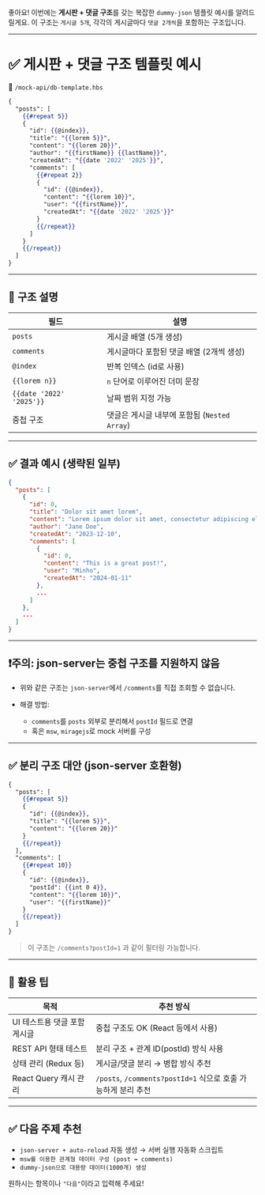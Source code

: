 좋아요! 이번에는 **게시판 + 댓글 구조**를 갖는 복잡한 `dummy-json` 템플릿 예시를 알려드릴게요.
이 구조는 `게시글 5개`, 각각의 게시글마다 `댓글 2개씩`을 포함하는 구조입니다.

---

# ✅ 게시판 + 댓글 구조 템플릿 예시

📄 `/mock-api/db-template.hbs`

```hbs
{
  "posts": [
    {{#repeat 5}}
    {
      "id": {{@index}},
      "title": "{{lorem 5}}",
      "content": "{{lorem 20}}",
      "author": "{{firstName}} {{lastName}}",
      "createdAt": "{{date '2022' '2025'}}",
      "comments": [
        {{#repeat 2}}
        {
          "id": {{@index}},
          "content": "{{lorem 10}}",
          "user": "{{firstName}}",
          "createdAt": "{{date '2022' '2025'}}"
        }
        {{/repeat}}
      ]
    }
    {{/repeat}}
  ]
}
```

---

## 📌 구조 설명

| 필드                       | 설명                               |
| ------------------------ | -------------------------------- |
| `posts`                  | 게시글 배열 (5개 생성)                   |
| `comments`               | 게시글마다 포함된 댓글 배열 (2개씩 생성)         |
| `@index`                 | 반복 인덱스 (id로 사용)                  |
| `{{lorem n}}`            | `n` 단어로 이루어진 더미 문장               |
| `{{date '2022' '2025'}}` | 날짜 범위 지정 가능                      |
| 중첩 구조                    | 댓글은 게시글 내부에 포함됨 (`Nested Array`) |

---

## ✅ 결과 예시 (생략된 일부)

```json
{
  "posts": [
    {
      "id": 0,
      "title": "Dolor sit amet lorem",
      "content": "Lorem ipsum dolor sit amet, consectetur adipiscing elit...",
      "author": "Jane Doe",
      "createdAt": "2023-12-10",
      "comments": [
        {
          "id": 0,
          "content": "This is a great post!",
          "user": "Minho",
          "createdAt": "2024-01-11"
        },
        ...
      ]
    },
    ...
  ]
}
```

---

## ❗주의: json-server는 중첩 구조를 지원하지 않음

* 위와 같은 구조는 `json-server`에서 `/comments`를 직접 조회할 수 없습니다.
* 해결 방법:

  * `comments`를 `posts` 외부로 분리해서 `postId` 필드로 연결
  * 혹은 `msw`, `miragejs`로 mock 서버를 구성

---

## ✅ 분리 구조 대안 (json-server 호환형)

```hbs
{
  "posts": [
    {{#repeat 5}}
    {
      "id": {{@index}},
      "title": "{{lorem 5}}",
      "content": "{{lorem 20}}"
    }
    {{/repeat}}
  ],
  "comments": [
    {{#repeat 10}}
    {
      "id": {{@index}},
      "postId": {{int 0 4}},
      "content": "{{lorem 10}}",
      "user": "{{firstName}}"
    }
    {{/repeat}}
  ]
}
```

> 이 구조는 `/comments?postId=1` 과 같이 필터링 가능합니다.

---

## 🧠 활용 팁

| 목적                | 추천 방식                                            |
| ----------------- | ------------------------------------------------ |
| UI 테스트용 댓글 포함 게시글 | 중첩 구조도 OK (React 등에서 사용)                         |
| REST API 형태 테스트   | 분리 구조 + 관계 ID(postId) 방식 사용                      |
| 상태 관리 (Redux 등)   | 게시글/댓글 분리 → 병합 방식 추천                             |
| React Query 캐시 관리 | `/posts`, `/comments?postId=1` 식으로 호출 가능하게 분리 추천 |

---

## ✅ 다음 주제 추천

* `json-server + auto-reload` 자동 생성 → 서버 실행 자동화 스크립트
* `msw를 이용한 관계형 데이터 구성 (post ↔ comments)`
* `dummy-json으로 대용량 데이터(1000개) 생성`

원하시는 항목이나 `"다음"`이라고 입력해 주세요!
